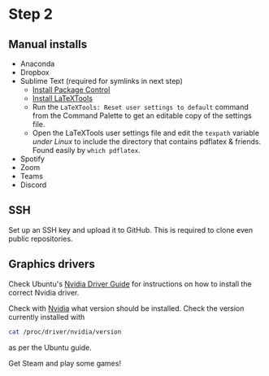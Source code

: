 Step 2
====

Manual installs
----

- Anaconda
- Dropbox
- Sublime Text (required for symlinks in next step)
    - [Install Package Control](https://packagecontrol.io/installation)
    - [Install LaTeXTools](https://latextools.readthedocs.io/en/latest/install/#installation)
    - Run the `LaTeXTools: Reset user settings to default` command from the
    Command Palette to get an editable copy of the settings file.
    - Open the LaTeXTools user settings file and edit the `texpath` variable
    *under Linux* to include the directory that contains pdflatex & friends.
    Found easily by `which pdflatex`.
- Spotify
- Zoom
- Teams
- Discord


SSH
----

Set up an SSH key and upload it to GitHub. This is required to clone even
public repositories.


Graphics drivers
----

Check Ubuntu's
[Nvidia Driver
Guide](https://ubuntu.com/server/docs/nvidia-drivers-installation)
for instructions on how to install the correct Nvidia driver.

Check with
[Nvidia](https://www.nvidia.com/download/index.aspx)
what version should be installed.
Check the version currently installed with
```sh
cat /proc/driver/nvidia/version
```
as per the Ubuntu guide.

Get Steam and play some games!
